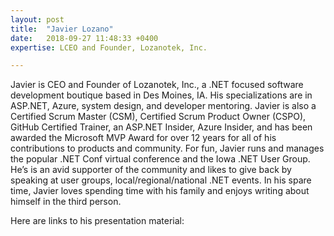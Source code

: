 ```yaml
---
layout: post
title:  "Javier Lozano"
date:   2018-09-27 11:48:33 +0400
expertise: LCEO and Founder, Lozanotek, Inc.

---
```


Javier is CEO and Founder of Lozanotek, Inc., a .NET focused software development boutique based in Des Moines, IA. His specializations are in ASP.NET, Azure, system design, and developer mentoring. Javier is also a Certified Scrum Master (CSM), Certified Scrum Product Owner (CSPO), GitHub Certified Trainer, an ASP.NET Insider, Azure Insider, and has been awarded the Microsoft MVP Award for over 12 years for all of his contributions to products and community. For fun, Javier runs and manages the popular .NET Conf virtual conference and the Iowa .NET User Group. He’s is an avid supporter of the community and likes to give back by speaking at user groups, local/regional/national .NET events. In his spare time, Javier loves spending time with his family and enjoys writing about himself in the third person.



Here are links to his presentation material:

